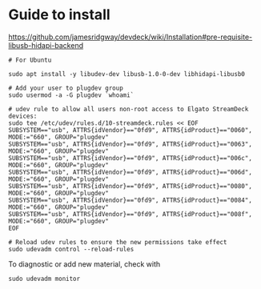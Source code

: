 # Guide to install

https://github.com/jamesridgway/devdeck/wiki/Installation#pre-requisite-libusb-hidapi-backend

```
# For Ubuntu

sudo apt install -y libudev-dev libusb-1.0-0-dev libhidapi-libusb0

# Add your user to plugdev group
sudo usermod -a -G plugdev `whoami`

# udev rule to allow all users non-root access to Elgato StreamDeck devices:
sudo tee /etc/udev/rules.d/10-streamdeck.rules << EOF
SUBSYSTEM=="usb", ATTRS{idVendor}=="0fd9", ATTRS{idProduct}=="0060", MODE:="660", GROUP="plugdev"
SUBSYSTEM=="usb", ATTRS{idVendor}=="0fd9", ATTRS{idProduct}=="0063", MODE:="660", GROUP="plugdev"
SUBSYSTEM=="usb", ATTRS{idVendor}=="0fd9", ATTRS{idProduct}=="006c", MODE:="660", GROUP="plugdev"
SUBSYSTEM=="usb", ATTRS{idVendor}=="0fd9", ATTRS{idProduct}=="006d", MODE:="660", GROUP="plugdev"
SUBSYSTEM=="usb", ATTRS{idVendor}=="0fd9", ATTRS{idProduct}=="0080", MODE:="660", GROUP="plugdev"
SUBSYSTEM=="usb", ATTRS{idVendor}=="0fd9", ATTRS{idProduct}=="0084", MODE:="660", GROUP="plugdev"
SUBSYSTEM=="usb", ATTRS{idVendor}=="0fd9", ATTRS{idProduct}=="008f", MODE:="660", GROUP="plugdev"
EOF

# Reload udev rules to ensure the new permissions take effect
sudo udevadm control --reload-rules
```

To diagnostic or add new material, check with

```sudo udevadm monitor```
